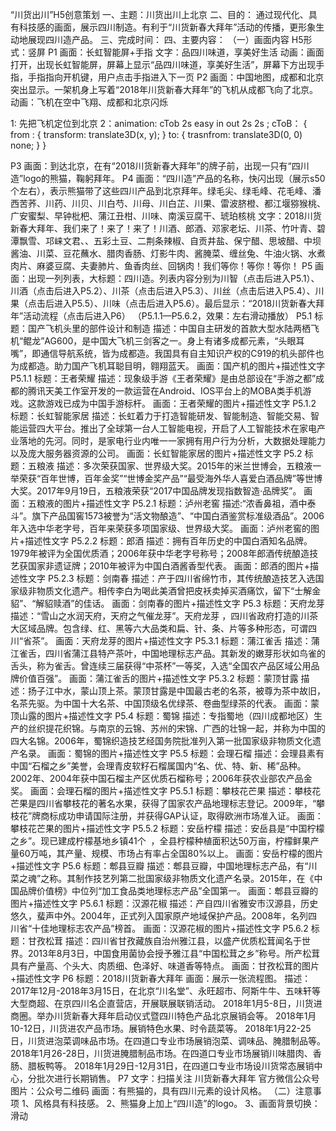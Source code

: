 “川货出川”H5创意策划
一、主题：川货出川上北京
二、目的：
通过现代化、具有科技感的画面，展示四川制造。有利于“川货新春大拜年”活动的传播，更形象生动地展现四川造产品。
三、完成时间：
四、主要内容：
（一）画面内容
H5形式：竖屏
P1  画面：长虹智能屏+手指
    文字：品四川味道，享美好生活
动画：画面打开，出现长虹智能屏，屏幕上显示“品四川味道，享美好生活”，屏幕下方出现手指，手指指向开机键，用户点击手指进入下一页
P2  画面：中国地图，成都和北京突出显示。一架机身上写着“2018年川货新春大拜年”的飞机从成都飞向了北京。
动画：飞机在空中飞翔、成都和北京闪烁

1: 先把飞机定位到北京
2：animation: cTob 2s easy in out 2s 2s ;
cToB： {
  from : {
    transform: translate3D(x, y);
  }
  to: {
    trasnfrom: translate3D(0, 0) none;
  }
}

P3  画面：到达北京，在有“2018川货新春大拜年”的牌子前，出现一只有“四川造”logo的熊猫，鞠躬拜年。
P4  画面：“四川造”产品的名称，快闪出现（展示s50个左右），表示熊猫带了这些四川产品到北京拜年。绿毛尖、绿毛峰、花毛峰、潘西苦荞、川药、川贝、川白芍、川母、川白芷、川果、雷波脐橙、都江堰猕猴桃、广安蜜梨、早钟枇杷、蒲江丑柑、川味、南溪豆腐干、琥珀核桃
文字：2018川货新春大拜年、我们来了！来了！来了！川酒、郎酒、邓家老坛、川茶、竹叶青、碧潭飘雪、邛崃文君、、五彩土豆、二荆条辣椒、自贡井盐、保宁醋、思坡醋、中坝酱油、川菜、豆花蘸水、腊肉香肠、灯影牛肉、酱腌菜、缠丝兔、牛油火锅、水煮肉片、麻婆豆腐、夫妻肺片、鱼香肉丝、回锅肉！我们等你！等你！等你！
P5  画面：出现一列列表，大标题：四川造。列表内容分别为川智（点击后进入P5.1）、川酒（点击后进入P5.2）、川茶（点击后进入P5.3）、川丝（点击后进入P5.4）、川果（点击后进入P5.5）、川味（点击后进入P5.6）。最后显示：“2018川货新春大拜年”活动流程（点击后进入P6）
（P5.1.1—P5.6.2，效果：左右滑动播放）
P5.1 
标题：国产飞机头里的部件设计和制造
描述：中国自主研发的首款大型水陆两栖飞机“鲲龙”AG600，是中国大飞机三剑客之一。身上有诸多成都元素，“头眼耳嘴”，即通信导航系统，皆为成都造。我国具有自主知识产权的C919的机头部件也为成都造。助力国产飞机耳聪目明，翱翔蓝天。
画面：国产机的图片+描述性文字
P5.1.1
标题：王者荣耀
描述：现象级手游《王者荣耀》是由总部设在“手游之都”成都的腾讯天美工作室开发的一款运营在Android、IOS平台上的MOBA类手机游戏。这款游戏已成为中国手游标杆。
画面：王者荣耀的图片+描述性文字
P5.1.2
标题：长虹智能家居
描述：长虹着力于打造智能研发、智能制造、智能交易、智能运营四大平台。推出了全球第一台人工智能电视，开启了人工智能技术在家电产业落地的先河。同时，是家电行业内唯一一家拥有用户行为分析，大数据处理能力以及庞大服务器资源的公司。
画面：长虹智能家居的图片+描述性文字
P5.2
标题：五粮液
描述：多次荣获国家、世界级大奖。2015年的米兰世博会，五粮液一举荣获“百年世博，百年金奖”“世博金奖产品”“最受海外华人喜爱白酒品牌”等世博大奖。2017年9月19日，五粮液荣获“2017中国品牌发现指数智造·品牌奖”。
画面：五粮液的图片+描述性文字
P5.2.1
标题：泸州老窖
描述:“浓香鼻祖，酒中泰斗”。旗下产品国窖1573被誉为“活文物酿造”、“中国白酒鉴赏标准级酒品”。2006年入选中华老字号，百年来荣获多项国家级、世界级大奖。
画面：泸州老窖的图片+描述性文字
P5.2.2
标题：郎酒
描述：拥有百年历史的中国白酒知名品牌。1979年被评为全国优质酒；2006年获中华老字号称号；2008年郎酒传统酿造技艺获国家非遗证牌；2010年被评为中国白酒酱香型代表。
画面：郎酒的图片+描述性文字
P5.2.3
标题：剑南春
描述：产于四川省绵竹市，其传统酿造技艺入选国家级非物质文化遗产。相传李白为喝此美酒曾把皮袄卖掉买酒痛饮，留下“士解金貂”、“解貂赎酒”的佳话。
画面：剑南春的图片+描述性文字
P5.3
标题：天府龙芽
描述：“雪山之水润天府，天府之气催龙芽”。天府龙芽 ，四川省政府打造的川茶大区域品牌。包含绿、红、黑等六大品类和扁、针、条、片等多种形态，可谓四川“省茶”。
画面：天府龙芽的图片+描述性文字
P5.3.1
标题：蒲江雀舌
描述：蒲江雀舌，四川省蒲江县特产茶叶，中国地理标志产品。其新发的嫩芽形状如鸟雀的舌头，称为雀舌。曾连续三届获得“中茶杯”一等奖，入选“全国农产品区域公用品牌价值百强”。
画面：蒲江雀舌的图片+描述性文字
P5.3.2
标题：蒙顶甘露
描述：扬子江中水，蒙山顶上茶。蒙顶甘露是中国最古老的名茶，被尊为茶中故旧，名茶先驱。为中国十大名茶、中国顶级名优绿茶、卷曲型绿茶的代表。
画面：蒙顶山露的图片+描述性文字
P5.4
标题：蜀锦
描述：专指蜀地（四川成都地区）生产的丝织提花织锦。与南京的云锦、苏州的宋锦、广西的壮锦一起，并称为中国的四大名锦。2006年，蜀锦织造技艺经国务院批准列入第一批国家级非物质文化遗产名录。
画面：蜀锦的图片+描述性文字
P5.5
标题：会理石榴
描述：会理县素有中国“石榴之乡”美誉，会理青皮软籽石榴属国内“名、优、特、新、稀”品种。2002年、2004年获中国石榴主产区优质石榴称号；2006年获农业部农产品金奖。
画面：会理石榴的图片+描述性文字
P5.5.1
标题：攀枝花芒果
描述：攀枝花芒果是四川省攀枝花的著名水果，获得了国家农产品地理标志登记。2009年，“攀枝花”牌商标成功申请国际注册，并获得GAP认证，取得欧洲市场准入证。
画面：攀枝花芒果的图片+描述性文字
P5.5.2
标题：安岳柠檬
描述：安岳县是“中国柠檬之乡”。现已建成柠檬基地乡镇41个  ，全县柠檬种植面积达50万亩，柠檬鲜果产量60万吨，其产量、规模、市场占有率占全国80%以上。
画面：安岳柠檬的图片+描述性文字
P5.6
标题：郫县豆瓣
描述：郫县豆瓣，中国地理标志产品，有“川菜之魂”之称。其制作技艺列第二批国家级非物质文化遗产名录。2015年，在《中国品牌价值榜》中位列“加工食品类地理标志产品”全国第一。
画面：郫县豆瓣的图片+描述性文字
P5.6.1
标题：汉源花椒
描述：产自四川省雅安市汉源县，历史悠久，蜚声中外。2004年，正式列入国家原产地域保护产品。2008年，名列四川省“十佳地理标志农产品”榜首。
画面：汉源花椒的图片+描述性文字
P5.6.2
标题：甘孜松茸
描述：四川省甘孜藏族自治州雅江县，以盛产优质松茸闻名于世界。2013年8月3日，中国食用菌协会授予雅江县“中国松茸之乡”称号。所产松茸具有产量高、个头大、肉质细、色泽好、味道香等特点。
画面：甘孜松茸的图片+描述性文字
P6
标题：2018川货新春大拜年
画面：展示一张流程图。
描述：
2017年12月-2018年3月15日，在北京“川名堂”、永旺超市、阿斯牛牛、五味轩等大型商超、在京四川名企直营店，开展联展联销活动。
2018年1月5-8日，川货进商圈。举办川货新春大拜年启动仪式暨四川特色产品北京展销会等。
2018年1月10-12日，川货进农产品市场。展销特色水果、时令蔬菜等。
2018年1月22-25日，川货进泡菜调味品市场。在四道口专业市场展销泡菜、调味品、腌腊制品等。
2018年1月26-28日，川货进腌腊制品市场。在四道口专业市场展销川味腊肉、香肠、腊板鸭等。
2018年1月29日-12月31日，在四道口专业市场设川货常态展销中心，分批次进行长期销售。
P7  文字：扫描关注 川货新春大拜年 官方微信公众号
图片：公众号二维码
画面：有熊猫的，具有四川元素的设计风格。
（二）注意事项
1、风格具有科技感。
2、熊猫身上加上“四川造”的logo。
3、画面背景切换：滑动